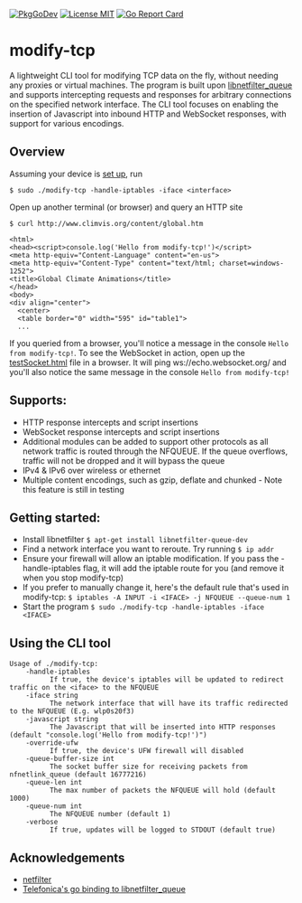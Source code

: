 [![PkgGoDev](https://pkg.go.dev/badge/github.com/D-Thatcher/modify-tcp)](https://pkg.go.dev/github.com/D-Thatcher/modify-tcp)
[![License MIT](https://img.shields.io/badge/license-MIT-lightgrey.svg?style=flat)](https://github.com/D-Thatcher/modify-tcp)
[![Go Report Card](https://goreportcard.com/badge/github.com/d-thatcher/modify-tcp)](https://goreportcard.com/report/github.com/d-thatcher/modify-tcp)

# modify-tcp

A lightweight CLI tool for modifying TCP data on the fly, without needing any proxies or virtual machines. The program is built upon [libnetfilter_queue](https://www.netfilter.org/projects/libnetfilter_queue) and supports intercepting requests and responses for arbitrary connections on the specified network interface. The CLI tool focuses on enabling the insertion of Javascript into inbound HTTP and WebSocket responses, with support for various encodings.

## Overview

Assuming your device is [set up](#getting-started), run
```
$ sudo ./modify-tcp -handle-iptables -iface <interface>
```

Open up another terminal (or browser) and query an HTTP site
```
$ curl http://www.climvis.org/content/global.htm

<html>
<head><script>console.log('Hello from modify-tcp!')</script>
<meta http-equiv="Content-Language" content="en-us">
<meta http-equiv="Content-Type" content="text/html; charset=windows-1252">
<title>Global Climate Animations</title>
</head>
<body>
<div align="center">
  <center>
  <table border="0" width="595" id="table1">
  ...
```
If you queried from a browser, you'll notice a message in the console `Hello from modify-tcp!`. To see the WebSocket in action, open up the [testSocket.html](doc/assets/testSocket.html) file in a browser. It will ping ws://echo.websocket.org/ and you'll also notice the same message in the console `Hello from modify-tcp!`

## Supports:
* HTTP response intercepts and script insertions
* WebSocket response intercepts and script insertions
* Additional modules can be added to support other protocols as all network traffic is routed through the NFQUEUE. If the queue overflows, traffic will not be dropped and it will bypass the queue
* IPv4 & IPv6 over wireless or ethernet
* Multiple content encodings, such as gzip, deflate and chunked - Note this feature is still in testing
 

## Getting started:
* Install libnetfilter `$ apt-get install libnetfilter-queue-dev`
* Find a network interface you want to reroute. Try running `$ ip addr` 
* Ensure your firewall will allow an iptable modification. If you pass the -handle-iptables flag, it will add the iptable route for you (and remove it when you stop modify-tcp)
* If you prefer to manually change it, here's the default rule that's used in modify-tcp: `$ iptables -A INPUT -i <IFACE> -j NFQUEUE --queue-num 1`
* Start the program `$ sudo ./modify-tcp -handle-iptables -iface <IFACE>`


## Using the CLI tool

    Usage of ./modify-tcp:
        -handle-iptables
              If true, the device's iptables will be updated to redirect traffic on the <iface> to the NFQUEUE
        -iface string
              The network interface that will have its traffic redirected to the NFQUEUE (E.g. wlp0s20f3)
        -javascript string
              The Javascript that will be inserted into HTTP responses (default "console.log('Hello from modify-tcp!')")
        -override-ufw
              If true, the device's UFW firewall will disabled
        -queue-buffer-size int
              The socket buffer size for receiving packets from nfnetlink_queue (default 16777216)
        -queue-len int
              The max number of packets the NFQUEUE will hold (default 1000)
        -queue-num int
              The NFQUEUE number (default 1)
        -verbose
              If true, updates will be logged to STDOUT (default true)
      

## Acknowledgements
* [netfilter](https://www.netfilter.org/projects/libnetfilter_queue/)
* [Telefonica's go binding to libnetfilter_queue](https://github.com/Telefonica/nfqueue)




